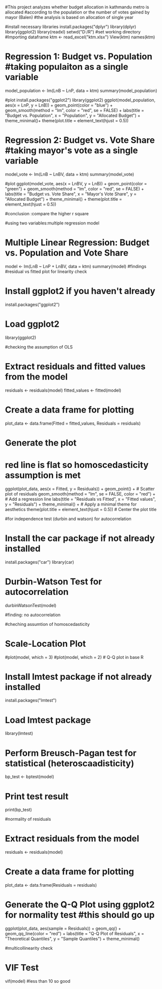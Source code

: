 #This project analyzes whether budget allocation in kathmandu metro is allocated
#according to the population or the number of votes gained by mayor (Balen) 
#the analysis is based on allocation of single year

#install necessary libraries
install.packages("dplyr")
library(dplyr)
library(ggplot2)
library(readxl)
setwd("D:/R") #set working directory
#Importing dataframe
ktm <- read_excel("ktm.xlsx")
View(ktm)
names(ktm)
# Regression 1: Budget vs. Population #taking populaiton as a single variable
model_population <- lm(LnB ~ LnP, data = ktm)
summary(model_population)

#plot
install.packages("ggplot2")
library(ggplot2)
ggplot(model_population, aes(x = LnP, y = LnB)) +
  geom_point(color = "blue") +
  geom_smooth(method = "lm", color = "red", se = FALSE) +
  labs(title = "Budget vs. Population",
       x = "Population",
       y = "Allocated Budget") +
  theme_minimal()+
  theme(plot.title = element_text(hjust = 0.5))


# Regression 2: Budget vs. Vote Share #taking mayor's vote as a single variable
model_vote <- lm(LnB ~ LnBV, data = ktm)
summary(model_vote)

#plot
ggplot(model_vote, aes(x = LnBV, y = LnB)) +
  geom_point(color = "green") +
  geom_smooth(method = "lm", color = "red", se = FALSE) +
  labs(title = "Budget vs. Vote Share",
       x = "Mayor's Vote Share",
       y = "Allocated Budget") +
  theme_minimal() +
  theme(plot.title = element_text(hjust = 0.5))

#conclusion :compare the higher r square

#using two variables:multiple regression model
# Multiple Linear Regression: Budget vs. Population and Vote Share
model <- lm(LnB ~ LnP + LnBV, data = ktm)
summary(model)
#findings
#residual vs fitted plot for linearity check

# Install ggplot2 if you haven't already
install.packages("ggplot2")

# Load ggplot2
library(ggplot2)

#checking the assumption of OLS
# Extract residuals and fitted values from the model
residuals <- residuals(model)
fitted_values <- fitted(model)

# Create a data frame for plotting
plot_data <- data.frame(Fitted = fitted_values, Residuals = residuals)

# Generate the plot
# red line is flat so homoscedasticity assumption is met
ggplot(plot_data, aes(x = Fitted, y = Residuals)) +
  geom_point() +                 # Scatter plot of residuals
  geom_smooth(method = "lm", se = FALSE, color = "red") +  # Add a regression line
  labs(title = "Residuals vs Fitted",
       x = "Fitted values",
       y = "Residuals") +
  theme_minimal() +             # Apply a minimal theme for aesthetics
  theme(plot.title = element_text(hjust = 0.5))  # Center the plot title

#for independence test (durbin and watson) for autocorrelation

# Install the car package if not already installed
install.packages("car")
library(car)

# Durbin-Watson Test for autocorrelation
durbinWatsonTest(model)

#finding: no autocorrelation

#cheching assumtion of homoscedasticity 
# Scale-Location Plot
#plot(model, which = 3)
#plot(model, which = 2) # Q-Q plot in base R
# Install lmtest package if not already installed
install.packages("lmtest")

# Load lmtest package
library(lmtest)

# Perform Breusch-Pagan test for statistical (heteroscaadisticity)
bp_test <- bptest(model)

# Print test result
print(bp_test)




#normality of residuals
# Extract residuals from the model
residuals <- residuals(model)

# Create a data frame for plotting
plot_data <- data.frame(Residuals = residuals)

# Generate the Q-Q Plot using ggplot2 for normality test #this should go up
ggplot(plot_data, aes(sample = Residuals)) +
  geom_qq() +
  geom_qq_line(color = "red") +
  labs(title = "Q-Q Plot of Residuals",
       x = "Theoretical Quantiles",
       y = "Sample Quantiles") +
  theme_minimal()


#multicollinearity check
# VIF Test
vif(model)
#less than 10  so good








